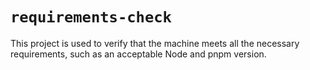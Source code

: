 # `requirements-check`

This project is used to verify that the machine meets all the necessary requirements, such as an acceptable Node and pnpm version.
